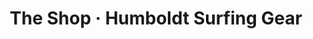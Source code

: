 ---
title: "The Shop · Humboldt Surfing Gear"
url: /arcata/the-shop-humboldt-surfing-gear/
shop: sports
---